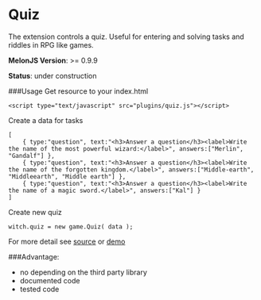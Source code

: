 # Quiz
The extension controls a quiz. Useful for entering and solving tasks and riddles in RPG like games.

**MelonJS Version**: >= 0.9.9

**Status**: under construction

###Usage
Get resource to your index.html 
```
<script type="text/javascript" src="plugins/quiz.js"></script>
```

Create a data for tasks
```
[
	{ type:"question", text:"<h3>Answer a question</h3><label>Write the name of the most powerful wizard:</label>", answers:["Merlin", "Gandalf"] },
	{ type:"question", text:"<h3>Answer a question</h3><label>Write the name of the forgotten kingdom.</label>", answers:["Middle-earth", "Middleearth", "Middle earth"] },
	{ type:"question", text:"<h3>Answer a question</h3><label>Write the name of a magic sword.</label>", answers:["Kal"] }
]
```

Create new quiz
```
witch.quiz = new game.Quiz( data );
```

For more detail see [source](https://github.com/Kibo/melonjs-cookbook/blob/master/cookbook/quiz/source/quiz.js) or [demo](https://github.com/Kibo/melonjs-cookbook/tree/master/cookbook/quiz/demo)

###Advantage:
- no depending on the third party library
- documented code
- tested code

